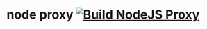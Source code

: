 # node proxy [![Build NodeJS Proxy](https://github.com/wangyucode/node-proxy/actions/workflows/main.yml/badge.svg)](https://github.com/wangyucode/node-proxy/actions/workflows/main.yml)